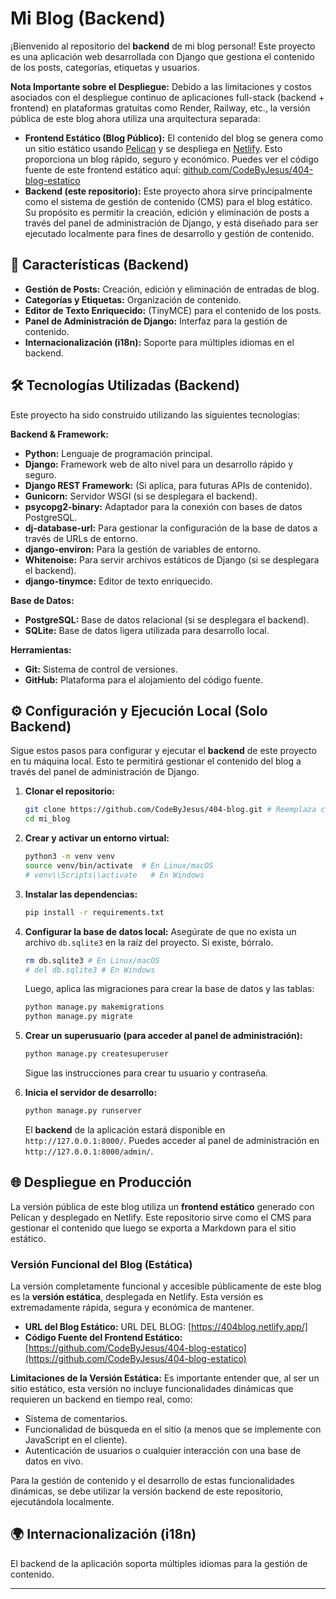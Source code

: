 # Mi Blog (Backend)

¡Bienvenido al repositorio del **backend** de mi blog personal! Este proyecto es una aplicación web desarrollada con Django que gestiona el contenido de los posts, categorías, etiquetas y usuarios.

**Nota Importante sobre el Despliegue:**
Debido a las limitaciones y costos asociados con el despliegue continuo de aplicaciones full-stack (backend + frontend) en plataformas gratuitas como Render, Railway, etc., la versión pública de este blog ahora utiliza una arquitectura separada:

*   **Frontend Estático (Blog Público):** El contenido del blog se genera como un sitio estático usando [Pelican](https://getpelican.com/) y se despliega en [Netlify](https://www.netlify.com/). Esto proporciona un blog rápido, seguro y económico. Puedes ver el código fuente de este frontend estático aquí: [github.com/CodeByJesus/404-blog-estatico](https://github.com/CodeByJesus/404-blog-estatico)
*   **Backend (este repositorio):** Este proyecto ahora sirve principalmente como el sistema de gestión de contenido (CMS) para el blog estático. Su propósito es permitir la creación, edición y eliminación de posts a través del panel de administración de Django, y está diseñado para ser ejecutado localmente para fines de desarrollo y gestión de contenido.

## 🚀 Características (Backend)

*   **Gestión de Posts:** Creación, edición y eliminación de entradas de blog.
*   **Categorías y Etiquetas:** Organización de contenido.
*   **Editor de Texto Enriquecido:** (TinyMCE) para el contenido de los posts.
*   **Panel de Administración de Django:** Interfaz para la gestión de contenido.
*   **Internacionalización (i18n):** Soporte para múltiples idiomas en el backend.

## 🛠️ Tecnologías Utilizadas (Backend)

Este proyecto ha sido construido utilizando las siguientes tecnologías:

**Backend & Framework:**
*   **Python:** Lenguaje de programación principal.
*   **Django:** Framework web de alto nivel para un desarrollo rápido y seguro.
*   **Django REST Framework:** (Si aplica, para futuras APIs de contenido).
*   **Gunicorn:** Servidor WSGI (si se desplegara el backend).
*   **psycopg2-binary:** Adaptador para la conexión con bases de datos PostgreSQL.
*   **dj-database-url:** Para gestionar la configuración de la base de datos a través de URLs de entorno.
*   **django-environ:** Para la gestión de variables de entorno.
*   **Whitenoise:** Para servir archivos estáticos de Django (si se desplegara el backend).
*   **django-tinymce:** Editor de texto enriquecido.

**Base de Datos:**
*   **PostgreSQL:** Base de datos relacional (si se desplegara el backend).
*   **SQLite:** Base de datos ligera utilizada para desarrollo local.

**Herramientas:**
*   **Git:** Sistema de control de versiones.
*   **GitHub:** Plataforma para el alojamiento del código fuente.

## ⚙️ Configuración y Ejecución Local (Solo Backend)

Sigue estos pasos para configurar y ejecutar el **backend** de este proyecto en tu máquina local. Esto te permitirá gestionar el contenido del blog a través del panel de administración de Django.

1.  **Clonar el repositorio:**
    ```bash
    git clone https://github.com/CodeByJesus/404-blog.git # Reemplaza con la URL de tu repositorio de blog
    cd mi_blog
    ```

2.  **Crear y activar un entorno virtual:**
    ```bash
    python3 -m venv venv
    source venv/bin/activate  # En Linux/macOS
    # venv\\Scripts\\activate   # En Windows
    ```

3.  **Instalar las dependencias:**
    ```bash
    pip install -r requirements.txt
    ```

4.  **Configurar la base de datos local:**
    Asegúrate de que no exista un archivo `db.sqlite3` en la raíz del proyecto. Si existe, bórralo.
    ```bash
    rm db.sqlite3 # En Linux/macOS
    # del db.sqlite3 # En Windows
    ```
    Luego, aplica las migraciones para crear la base de datos y las tablas:
    ```bash
    python manage.py makemigrations
    python manage.py migrate
    ```

5.  **Crear un superusuario (para acceder al panel de administración):**
    ```bash
    python manage.py createsuperuser
    ```
    Sigue las instrucciones para crear tu usuario y contraseña.

6.  **Inicia el servidor de desarrollo:**
    ```bash
    python manage.py runserver
    ```
    El **backend** de la aplicación estará disponible en `http://127.0.0.1:8000/`. Puedes acceder al panel de administración en `http://127.0.0.1:8000/admin/`.

## 🌐 Despliegue en Producción

La versión pública de este blog utiliza un **frontend estático** generado con Pelican y desplegado en Netlify. Este repositorio sirve como el CMS para gestionar el contenido que luego se exporta a Markdown para el sitio estático.

### Versión Funcional del Blog (Estática)

La versión completamente funcional y accesible públicamente de este blog es la **versión estática**, desplegada en Netlify. Esta versión es extremadamente rápida, segura y económica de mantener.

*   **URL del Blog Estático:** URL DEL BLOG: [https://404blog.netlify.app/] 
*   **Código Fuente del Frontend Estático:** [https://github.com/CodeByJesus/404-blog-estatico](https://github.com/CodeByJesus/404-blog-estatico)

**Limitaciones de la Versión Estática:**
Es importante entender que, al ser un sitio estático, esta versión no incluye funcionalidades dinámicas que requieren un backend en tiempo real, como:
*   Sistema de comentarios.
*   Funcionalidad de búsqueda en el sitio (a menos que se implemente con JavaScript en el cliente).
*   Autenticación de usuarios o cualquier interacción con una base de datos en vivo.

Para la gestión de contenido y el desarrollo de estas funcionalidades dinámicas, se debe utilizar la versión backend de este repositorio, ejecutándola localmente.

## 🌍 Internacionalización (i18n)

El backend de la aplicación soporta múltiples idiomas para la gestión de contenido.

---
